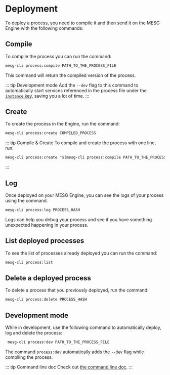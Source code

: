 # Deployment

To deploy a process, you need to compile it and then send it on the MESG Engine with the following commands:

## Compile

To compile the process you can run the command:

```bash
mesg-cli process:compile PATH_TO_THE_PROCESS_FILE
```

This command will return the compiled version of the process.

::: tip Development mode
Add the `--dev` flag to this command to automatically start services referenced in the process file under the [`instance` key](process-file.md#instance-resolution), saving you a lot of time.
:::

## Create

To create the process in the Engine, run the command:

```bash
mesg-cli process:create COMPILED_PROCESS
```

::: tip Compile & Create
To compile and create the process with one line, run:
```bash
mesg-cli process:create "$(mesg-cli process:compile PATH_TO_THE_PROCESS_FILE)"
```
:::

## Log

Once deployed on your MESG Engine, you can see the logs of your process using the command.

```bash
mesg-cli process:log PROCESS_HASH
```

Logs can help you debug your process and see if you have something unexpected happening in your process.

## List deployed processes

To see the list of processes already deployed you can run the command:

```bash
mesg-cli process:list
```

## Delete a deployed process

To delete a process that you previously deployed, run the command:

```bash
mesg-cli process:delete PROCESS_HASH
```


## Development mode

While in development, use the following command to automatically deploy, log and delete the process:

```bash
 mesg-cli process:dev PATH_TO_THE_PROCESS_FILE
 ```

The command `process:dev` automatically adds the `--dev` flag while compiling the process.

::: tip Command line doc
Check out [the command line doc](/cli/commands/process.md).
:::
